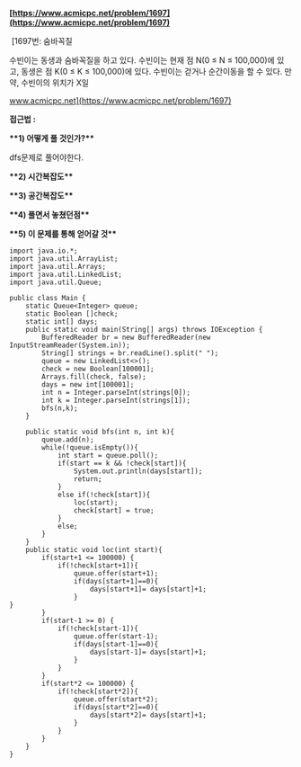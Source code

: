 **[https://www.acmicpc.net/problem/1697](https://www.acmicpc.net/problem/1697)**

 [1697번: 숨바꼭질

수빈이는 동생과 숨바꼭질을 하고 있다. 수빈이는 현재 점 N(0 ≤ N ≤ 100,000)에 있고, 동생은 점 K(0 ≤ K ≤ 100,000)에 있다. 수빈이는 걷거나 순간이동을 할 수 있다. 만약, 수빈이의 위치가 X일

www.acmicpc.net](https://www.acmicpc.net/problem/1697)

**접근법 :** 

**\*\*1) 어떻게 풀 것인가?\*\***

dfs문제로 풀어야한다. 

**\*\*2) 시간복잡도\*\***

**\*\*3) 공간복잡도\*\***

**\*\*4) 풀면서 놓쳤던점\*\***

**\*\*5) 이 문제를 통해 얻어갈 것\*\***

```
import java.io.*;
import java.util.ArrayList;
import java.util.Arrays;
import java.util.LinkedList;
import java.util.Queue;

public class Main {
    static Queue<Integer> queue;
    static Boolean []check;
    static int[] days;
    public static void main(String[] args) throws IOException {
        BufferedReader br = new BufferedReader(new InputStreamReader(System.in));
        String[] strings = br.readLine().split(" ");
        queue = new LinkedList<>();
        check = new Boolean[100001];
        Arrays.fill(check, false);
        days = new int[100001];
        int n = Integer.parseInt(strings[0]);
        int k = Integer.parseInt(strings[1]);
        bfs(n,k);
    }

    public static void bfs(int n, int k){
        queue.add(n);
        while(!queue.isEmpty()){
            int start = queue.poll();
            if(start == k && !check[start]){
                System.out.println(days[start]);
                return;
            }
            else if(!check[start]){
                loc(start);
                check[start] = true;
            }
            else;
        }
    }
    public static void loc(int start){
        if(start+1 <= 100000) {
            if(!check[start+1]){
                queue.offer(start+1);
                if(days[start+1]==0){
                    days[start+1]= days[start]+1;
                }
}
        }
        if(start-1 >= 0) {
            if(!check[start-1]){
                queue.offer(start-1);
                if(days[start-1]==0){
                    days[start-1]= days[start]+1;
                }
            }
        }
        if(start*2 <= 100000) {
            if(!check[start*2]){
                queue.offer(start*2);
                if(days[start*2]==0){
                    days[start*2]= days[start]+1;
                }
            }
        }
    }
}
```